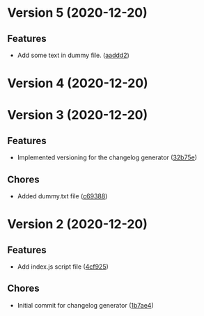 # Version 5 (2020-12-20)

## Features
* Add some text in dummy file. ([aaddd2](https://github.com/jackyef/changelog-generator/commit/aaddd2ac36f5574c2118c1d1be6241943f020f48))

# Version 4 (2020-12-20)

# Version 3 (2020-12-20)

## Features
* Implemented versioning for the changelog generator ([32b75e](https://github.com/jackyef/changelog-generator/commit/32b75e2b4b1e03be86f368a2d00ae4b3636aa9ca))

## Chores
* Added dummy.txt file ([c69388](https://github.com/jackyef/changelog-generator/commit/c69388dd2d504f0c1aeb1ac95db7b2b5b6167720))

# Version 2 (2020-12-20)

## Features
* Add index.js script file ([4cf925](https://github.com/jackyef/changelog-generator/commit/4cf9258f81bc3e125da57eb45c35a217bfbbf7bd))

## Chores
* Initial commit for changelog generator ([1b7ae4](https://github.com/jackyef/changelog-generator/commit/1b7ae46d74d6eb765bfa2fb291b52e2c430e9794))

